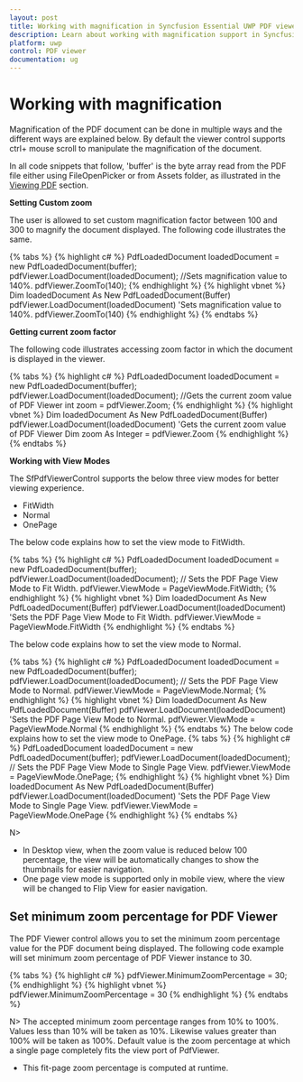 ```yaml
---
layout: post
title: Working with magnification in Syncfusion Essential UWP PDF viewer.
description: Learn about working with magnification support in Syncfusion UWP Pdf Viewer (SfPdfViewer) control and more details.
platform: uwp
control: PDF viewer
documentation: ug
---
```


# Working with magnification

Magnification of the PDF document can be done in multiple ways and the different ways are explained below. By default the viewer control supports ctrl+ mouse scroll to manipulate the magnification of the document. 

In all code snippets that follow, 'buffer' is the byte array read from the PDF file either using FileOpenPicker or from Assets folder, as illustrated in the [Viewing PDF](https://help.syncfusion.com/uwp/sfpdfviewer/concepts-and-features/viewing-pdf) section. 

**Setting Custom zoom**

The user is allowed to set custom magnification factor between 100 and 300 to magnify the document displayed. The following code illustrates the same.

{% tabs %}
{% highlight c# %}
PdfLoadedDocument loadedDocument = new PdfLoadedDocument(buffer);
pdfViewer.LoadDocument(loadedDocument);
//Sets magnification value to 140%.
pdfViewer.ZoomTo(140);
{% endhighlight %}
{% highlight vbnet %}
Dim loadedDocument As New PdfLoadedDocument(Buffer)
pdfViewer.LoadDocument(loadedDocument)
'Sets magnification value to 140%.
pdfViewer.ZoomTo(140)
{% endhighlight %}
{% endtabs %}

**Getting current zoom factor**

The following code illustrates accessing zoom factor in which the document is displayed in the viewer.

{% tabs %}
{% highlight c# %}
PdfLoadedDocument loadedDocument = new PdfLoadedDocument(buffer);
pdfViewer.LoadDocument(loadedDocument);
//Gets the current zoom value of PDF Viewer
int zoom = pdfViewer.Zoom;
{% endhighlight %}
{% highlight vbnet %}
Dim loadedDocument As New PdfLoadedDocument(Buffer)
pdfViewer.LoadDocument(loadedDocument)
'Gets the current zoom value of PDF Viewer
Dim zoom As Integer = pdfViewer.Zoom
{% endhighlight %}
{% endtabs %}

**Working with View Modes**

The SfPdfViewerControl supports the below three view modes for better viewing experience.

* FitWidth
* Normal
* OnePage

The below code explains how to set the view mode to FitWidth.

{% tabs %}
{% highlight c# %}
PdfLoadedDocument loadedDocument = new PdfLoadedDocument(buffer);
pdfViewer.LoadDocument(loadedDocument);
// Sets the PDF Page View Mode to Fit Width. 
pdfViewer.ViewMode = PageViewMode.FitWidth;
{% endhighlight %}
{% highlight vbnet %}
Dim loadedDocument As New PdfLoadedDocument(Buffer)
pdfViewer.LoadDocument(loadedDocument)
'Sets the PDF Page View Mode to Fit Width. 
pdfViewer.ViewMode = PageViewMode.FitWidth
{% endhighlight %}
{% endtabs %}

The below code explains how to set the view mode to Normal.

{% tabs %}
{% highlight c# %}
PdfLoadedDocument loadedDocument = new PdfLoadedDocument(buffer);
pdfViewer.LoadDocument(loadedDocument);
// Sets the PDF Page View Mode to Normal. 
pdfViewer.ViewMode = PageViewMode.Normal;
{% endhighlight %}
{% highlight vbnet %}
Dim loadedDocument As New PdfLoadedDocument(Buffer)
pdfViewer.LoadDocument(loadedDocument)
'Sets the PDF Page View Mode to Normal. 
pdfViewer.ViewMode = PageViewMode.Normal
{% endhighlight %}
{% endtabs %}
The below code explains how to set the view mode to OnePage.
{% tabs %}
{% highlight c# %}
PdfLoadedDocument loadedDocument = new PdfLoadedDocument(buffer);
pdfViewer.LoadDocument(loadedDocument);
// Sets the PDF Page View Mode to Single Page View.
pdfViewer.ViewMode = PageViewMode.OnePage;
{% endhighlight %}
{% highlight vbnet %}
Dim loadedDocument As New PdfLoadedDocument(Buffer)
pdfViewer.LoadDocument(loadedDocument)
'Sets the PDF Page View Mode to Single Page View.
pdfViewer.ViewMode = PageViewMode.OnePage
{% endhighlight %}
{% endtabs %}

N> 
* In Desktop view, when the zoom value is reduced below 100 percentage, the view will be automatically changes to show the thumbnails for easier navigation.
* One page view mode is supported only in mobile view, where the view will be changed to Flip View for easier navigation.

## Set minimum zoom percentage for PDF Viewer

The PDF Viewer control allows you to set the minimum zoom percentage value for the PDF document being displayed. The following code example will set minimum zoom percentage of PDF Viewer instance to 30.

{% tabs %}
{% highlight c# %}
pdfViewer.MinimumZoomPercentage = 30;
{% endhighlight %}
{% highlight vbnet %}
pdfViewer.MinimumZoomPercentage = 30
{% endhighlight %}
{% endtabs %}

N> The accepted minimum zoom percentage ranges from 10% to 100%. Values less than 10% will be taken as 10%. Likewise values greater than 100% will be taken as 100%. Default value is the zoom percentage at which a single page completely fits the view port of PdfViewer.
* This fit-page zoom percentage is computed at runtime.